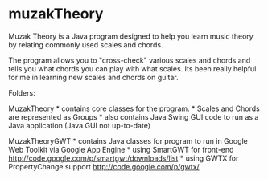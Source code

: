 muzakTheory
===========


Muzak Theory is a Java program designed to help you learn music theory by relating commonly used scales and chords.

The program allows you to "cross-check" various scales and chords and tells you what chords you can play with what scales.  Its been really helpful for me in learning new scales and chords on guitar.

Folders:

MuzakTheory * contains core classes for the program.
            * Scales and Chords are represented as Groups
            * also contains Java Swing GUI code to run as a Java application (Java GUI not up-to-date)

MuzakTheoryGWT * contains Java classes for program to run in Google Web Toolkit via Google App Engine
               * using SmartGWT for front-end http://code.google.com/p/smartgwt/downloads/list
               * using GWTX for PropertyChange support http://code.google.com/p/gwtx/
